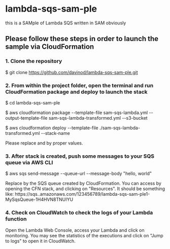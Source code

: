 # lambda-sqs-sam-ple
this is a SAMple of Lambda SQS written in SAM obviously

## Please follow these steps in order to launch the sample via CloudFormation

### 1. Clone the repository

$ git clone https://github.com/davinod/lambda-sqs-sam-ple.git

### 2. From within the project folder, open the terminal and run CloudFormation package and deploy to launch the stack

$ cd lambda-sqs-sam-ple

$ aws cloudformation package --template-file sam-sqs-lambda.yml --output-template-file sam-sqs-lambda-transformed.yml --s3-bucket <S3-BUCKET-NAME>

$ aws cloudformation deploy --template-file ./sam-sqs-lambda-transformed.yml --stack-name <STACK-NAME>

Please replace <S3-BUCKET-NAME> and <STACK-NAME> by proper values.

### 3. After stack is created, push some messages to your SQS queue via AWS CLI

$ aws sqs send-message --queue-url <SQS-QUEUE-URI> --message-body "hello, world"

Replace <SQS-QUEUE-URI> by the SQS queue created by CloudFormation. You can access by opening the CFN stack, and clicking on "Resources". It should be something like: https://sqs.<REGION>.amazonaws.com/123456789/lambda-sqs-sam-ple1-MySqsQueue-1H4HVN8TNUIYU

### 4. Check on CloudWatch to check the logs of your Lambda function

Open the Lambda Web Console, access your Lambda and click on monitoring. You may see the statistics of the executions and click on "Jump to logs" to open it in CloudWatch.
